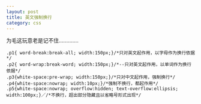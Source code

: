 ```yaml
---
layout: post
title: 英文强制换行
category: css
---
```


为毛这玩意老是记不住.............

    .p1{ word-break:break-all; width:150px;}/*只对英文起作用，以字母作为换行依据*/
    .p2{ word-wrap:break-word; width:150px;}/*--只对英文起作用，以单词作为换行依据*/
    .p3{white-space:pre-wrap; width:150px;}/*只对中文起作用，强制换行*/
    .p4{white-space:nowrap; width:10px;}/*强制不换行，都起作用*/
    .p5{white-space:nowrap; overflow:hidden; text-overflow:ellipsis; width:100px;}／/*不换行，超出部分隐藏且以省略号形式出现*/